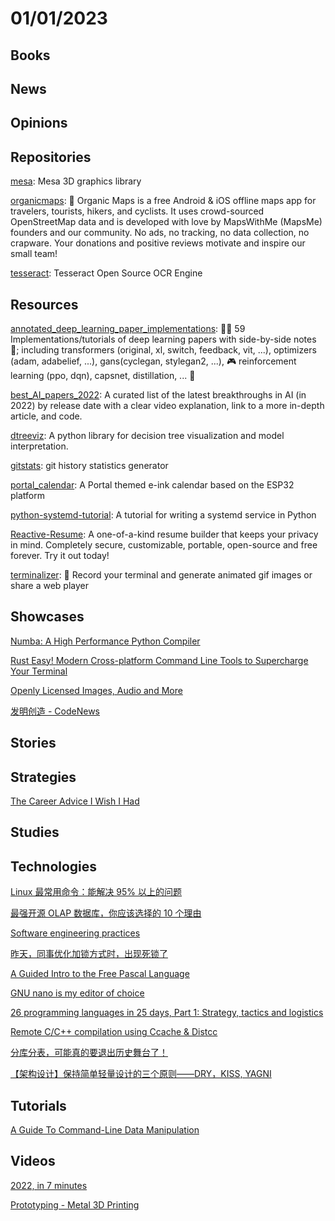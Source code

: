 # 01/01/2023

## Books

## News

## Opinions

## Repositories
[mesa](https://gitlab.freedesktop.org/mesa/mesa/): Mesa 3D graphics library

[organicmaps](https://github.com/organicmaps/organicmaps): 🍃 Organic Maps is a free Android & iOS offline maps app for travelers, tourists, hikers, and cyclists. It uses crowd-sourced OpenStreetMap data and is developed with love by MapsWithMe (MapsMe) founders and our community. No ads, no tracking, no data collection, no crapware. Your donations and positive reviews motivate and inspire our small team!

[tesseract](https://github.com/tesseract-ocr/tesseract): Tesseract Open Source OCR Engine

## Resources
[annotated_deep_learning_paper_implementations](https://github.com/labmlai/annotated_deep_learning_paper_implementations): 🧑‍🏫 59 Implementations/tutorials of deep learning papers with side-by-side notes 📝; including transformers (original, xl, switch, feedback, vit, ...), optimizers (adam, adabelief, ...), gans(cyclegan, stylegan2, ...), 🎮 reinforcement learning (ppo, dqn), capsnet, distillation, ... 🧠

[best_AI_papers_2022](https://github.com/louisfb01/best_AI_papers_2022): A curated list of the latest breakthroughs in AI (in 2022) by release date with a clear video explanation, link to a more in-depth article, and code.

[dtreeviz](https://github.com/parrt/dtreeviz): A python library for decision tree visualization and model interpretation.

[gitstats](https://github.com/hoxu/gitstats): git history statistics generator

[portal_calendar](https://github.com/wuspy/portal_calendar): A Portal themed e-ink calendar based on the ESP32 platform

[python-systemd-tutorial](https://github.com/torfsen/python-systemd-tutorial): A tutorial for writing a systemd service in Python

[Reactive-Resume](https://github.com/AmruthPillai/Reactive-Resume): A one-of-a-kind resume builder that keeps your privacy in mind. Completely secure, customizable, portable, open-source and free forever. Try it out today!

[terminalizer](https://github.com/faressoft/terminalizer): 🦄 Record your terminal and generate animated gif images or share a web player

## Showcases
[Numba: A High Performance Python Compiler](https://numba.pydata.org/)

[Rust Easy! Modern Cross-platform Command Line Tools to Supercharge Your Terminal](https://deepu.tech/rust-terminal-tools-linux-mac-windows-fish-zsh/)

[Openly Licensed Images, Audio and More](https://wordpress.org/openverse/)

[发明创造 - CodeNews](https://codenews.cc/)

## Stories

## Strategies
[The Career Advice I Wish I Had](https://welearncode.com/career-advice/)

## Studies

## Technologies
[Linux 最常用命令：能解决 95% 以上的问题](https://mp.weixin.qq.com/s/hb_sdbK7Dppye5N64vYvLw)

[最强开源 OLAP 数据库，你应该选择的 10 个理由](https://blog.bcmeng.com/post/starrocks-10.html)

[Software engineering practices](https://simonwillison.net/2022/Oct/1/software-engineering-practices/)

[昨天，同事优化加锁方式时，出现死锁了](https://my.oschina.net/u/4526289/blog/5611437)

[A Guided Intro to the Free Pascal Language](https://www.getlazarus.org/guides/intro/)

[GNU nano is my editor of choice](https://ariadne.space/2021/08/13/gnu-nano-is-my-editor-of-choice/)

[26 programming languages in 25 days, Part 1: Strategy, tactics and logistics](https://matt.might.net/articles/26-languages-part1/)

[Remote C/C++ compilation using Ccache & Distcc](https://blog.zaleos.net/giving-ccache-distcc-a-spin/)

[分库分表，可能真的要退出历史舞台了！](https://juejin.cn/post/7182036974708981797)

[【架构设计】保持简单轻量设计的三个原则——DRY，KISS, YAGNI](https://juejin.cn/post/7182571937485291580)

## Tutorials
[A Guide To Command-Line Data Manipulation](https://www.smashingmagazine.com/2022/12/guide-command-line-data-manipulation-cli-miller/)

## Videos
[2022, in 7 minutes](https://www.youtube.com/watch?v=PLDFgKzWy3o)

[Prototyping - Metal 3D Printing](https://www.youtube.com/watch?v=nyYcomX7Lus)

